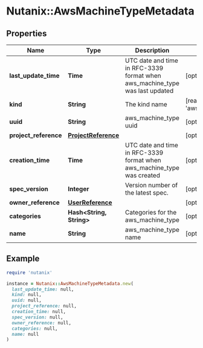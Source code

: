# Nutanix::AwsMachineTypeMetadata

## Properties

| Name | Type | Description | Notes |
| ---- | ---- | ----------- | ----- |
| **last_update_time** | **Time** | UTC date and time in RFC-3339 format when aws_machine_type was last updated  | [optional][readonly] |
| **kind** | **String** | The kind name | [readonly][default to &#39;aws_machine_type&#39;] |
| **uuid** | **String** | aws_machine_type uuid | [optional] |
| **project_reference** | [**ProjectReference**](ProjectReference.md) |  | [optional] |
| **creation_time** | **Time** | UTC date and time in RFC-3339 format when aws_machine_type was created  | [optional][readonly] |
| **spec_version** | **Integer** | Version number of the latest spec. | [optional] |
| **owner_reference** | [**UserReference**](UserReference.md) |  | [optional] |
| **categories** | **Hash&lt;String, String&gt;** | Categories for the aws_machine_type | [optional] |
| **name** | **String** | aws_machine_type name | [optional][readonly] |

## Example

```ruby
require 'nutanix'

instance = Nutanix::AwsMachineTypeMetadata.new(
  last_update_time: null,
  kind: null,
  uuid: null,
  project_reference: null,
  creation_time: null,
  spec_version: null,
  owner_reference: null,
  categories: null,
  name: null
)
```


